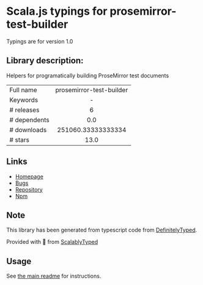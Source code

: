
# Scala.js typings for prosemirror-test-builder

Typings are for version 1.0

## Library description:
Helpers for programatically building ProseMirror test documents

|                    |                 |
| ------------------ | :-------------: |
| Full name          | prosemirror-test-builder |
| Keywords           | - |
| # releases         | 6 |
| # dependents       | 0.0 |
| # downloads        | 251060.33333333334 |
| # stars            | 13.0 |

## Links
- [Homepage](https://github.com/prosemirror/prosemirror-test-builder#readme)
- [Bugs](https://github.com/prosemirror/prosemirror-test-builder/issues)
- [Repository](https://github.com/prosemirror/prosemirror-test-builder)
- [Npm](https://www.npmjs.com/package/prosemirror-test-builder)
    


## Note
This library has been generated from typescript code from [DefinitelyTyped](https://definitelytyped.org).

Provided with :purple_heart: from [ScalablyTyped](https://github.com/oyvindberg/ScalablyTyped)

## Usage
See [the main readme](../../readme.md) for instructions.


